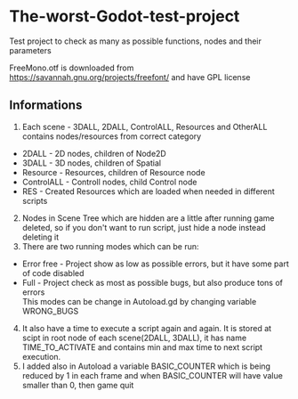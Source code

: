 # The-worst-Godot-test-project
Test project to check as many as possible functions, nodes and their parameters

FreeMono.otf is downloaded from https://savannah.gnu.org/projects/freefont/ and have GPL license  
## Informations
1. Each scene - 3DALL, 2DALL, ControlALL, Resources and OtherALL contains nodes/resources from correct category  
- 2DALL - 2D nodes, children of Node2D  
- 3DALL - 3D nodes, children of Spatial  
- Resource - Resources, children of Resource node  
- ControlALL - Controll nodes, child Control node  
- RES - Created Resources which are loaded when needed in different scripts  
2. Nodes in Scene Tree which are hidden are a little after running game deleted, so if you don't want to run script, just hide a node instead deleting it
3. There are two running modes which can be run:
- Error free - Project show as low as possible errors, but it have some part of code disabled
- Full - Project check as most as possible bugs, but also produce tons of errors  
This modes can be change in Autoload.gd by changing variable WRONG_BUGS
4. It also have a time to execute a script again and again. It is stored at scipt in root node of each scene(2DALL, 3DALL), it has name TIME_TO_ACTIVATE and contains min and max time to next script execution.
5. I added also in Autoload a variable BASIC_COUNTER which is being reduced by 1 in each frame and when BASIC_COUNTER will have value smaller than 0, then game quit
